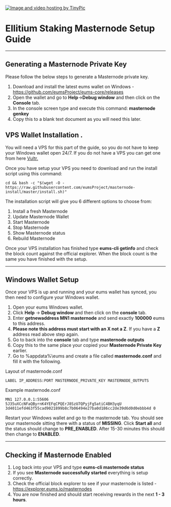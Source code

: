 
<a href="http://es.tinypic.com?ref=2a5dwfb" target="_blank"><img src="http://i68.tinypic.com/2a5dwfb.png" border="0" alt="Image and video hosting by TinyPic"></a>



# Ellitium Staking Masternode Setup Guide
***

## Generating a Masternode Private Key

Please follow the below steps to generate a Masternode private key.

1.  Download and install the latest eums wallet on Windows - https://github.com/eumsProject/eums-core/releases
2.  Open the wallet and go to **Help**->**Debug window** and then click on the **Console** tab.
3.  In the console screen type and execute this command: **masternode genkey**  
4.  Copy this to a blank text document as you will need this later.

## VPS Wallet Installation .

You will need a VPS for this part of the guide, so you do not have to keep your Windows wallet open 24/7. 
If you do not have a VPS you can get one from here [Vultr.](https://www.vultr.com/?ref=8069528)

Once you have setup your VPS you need to download and run the install script using this command:

```
cd && bash -c "$(wget -O - https://raw.githubusercontent.com/eumsProject/masternode-install/master/install.sh)"
```

The installation script will give you 6 different options to choose from:

1. Install a fresh Masternode
2. Update Masternode Wallet
3. Start Masternode
4. Stop Masternode
5. Show Masternode status
6. Rebuild Masternode

Once your VPS installation has finished type **eums-cli getinfo** and check the block count against the official explorer.
When the block count is the same you have finished with the setup.
***

## Windows Wallet Setup

Once your VPS is up and running and your eums wallet has synced, you then need to configure your Windows wallet.

1. Open your eums Windows wallet.
2. Click **Help** -> **Debug window** and then click on the **console** tab.
3. Enter **getnewaddress MN1 masternode** and send exactly **100000** eums to this address.
4. **Please note this address must start with an X not a Z**. If you have a **Z** address read above step again.
4. Go to back into the **console** tab and type **masternode outputs**
5. Copy this to the same place your copied your **Masternode Private Key** earlier.
6. Go to %appdata%\eums and create a file called **masternode.conf** and fill it with the following.

Layout of masternode.conf
```
LABEL IP_ADDRESS:PORT MASTERNODE_PRIVATE_KEY MASTERNODE_OUTPUTS
```

Example masternode.conf
```
MN1 127.0.0.1:55606 5J35uXCcNFaQByrnK4YEFqCPQErJ8SzU7QPyjFg5atiC4BH3yqU 3d4011efd463f55cad9021899b8c7b06494e27ba0d186cc2de39d6d0d0ebbb4d 0
```

Restart your Windows wallet and go to the masternode tab. You should see your masternode sitting there with a status of **MISSING**.
Click **Start all** and the status should change to **PRE_ENABLED**. After 15-30 minutes this should then change to **ENABLED**.
***

## Checking if Masternode Enabled

1. Log back into your VPS and type **eums-cli masternode status**
2. If you see **Masternode successfully started** everything is setup correctly.
3. Check the official block explorer to see if your masternode is listed - https://explorer.eums.io/masternodes
4. You are now finished and should start receiving rewards in the next **1 - 3 hours**. 
